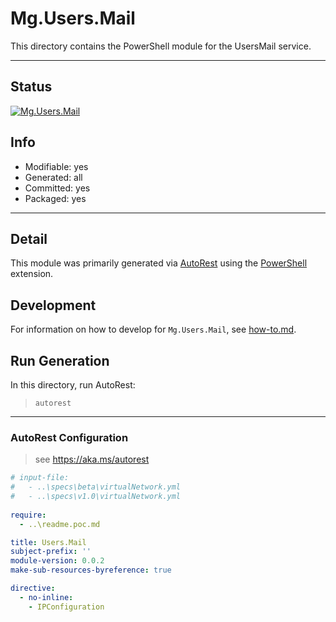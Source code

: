 <!-- region Generated -->
# Mg.Users.Mail
This directory contains the PowerShell module for the UsersMail service.

---
## Status
[![Mg.Users.Mail](https://img.shields.io/powershellgallery/v/Mg.Users.Mail.svg?style=flat-square&label=Mg.Users.Mail "Mg.Users.Mail")](https://www.powershellgallery.com/packages/Mg.Users.Mail/)

## Info
- Modifiable: yes
- Generated: all
- Committed: yes
- Packaged: yes

---
## Detail
This module was primarily generated via [AutoRest](https://github.com/Azure/autorest) using the [PowerShell](https://github.com/Azure/autorest.powershell) extension.

## Development
For information on how to develop for `Mg.Users.Mail`, see [how-to.md](how-to.md).
<!-- endregion -->

## Run Generation
In this directory, run AutoRest:
> `autorest`

---
### AutoRest Configuration
> see https://aka.ms/autorest

``` yaml
# input-file:
#   - ..\specs\beta\virtualNetwork.yml
#   - ..\specs\v1.0\virtualNetwork.yml
  
require:
  - ..\readme.poc.md

title: Users.Mail
subject-prefix: ''
module-version: 0.0.2
make-sub-resources-byreference: true

directive:
  - no-inline: 
    - IPConfiguration
